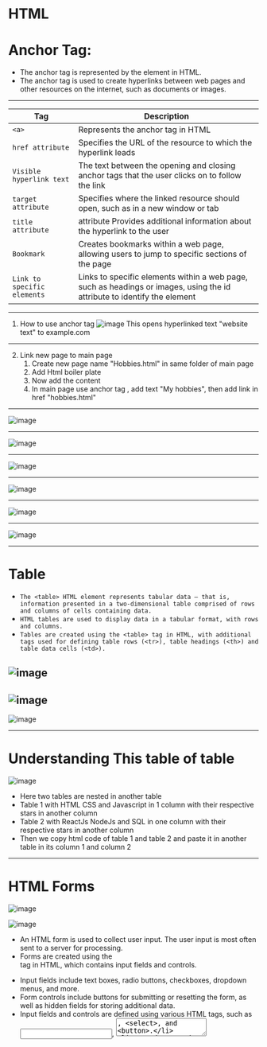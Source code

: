 # HTML

# Anchor Tag:
- The anchor tag is represented by the <a> element in HTML.
- The anchor tag is used to create hyperlinks between web pages and other resources on the internet, such as documents or images.
  
 ---
  
| Tag | Description |
| --- | --- |
| `<a>` | Represents the anchor tag in HTML |
| `href attribute` | Specifies the URL of the resource to which the hyperlink leads |
| `Visible hyperlink text` | The text between the opening and closing anchor tags that the user clicks on to follow the link |
| `target attribute` | Specifies where the linked resource should open, such as in a new window or tab |
| `title attribute` | attribute	Provides additional information about the hyperlink to the user |
| `Bookmark` | Creates bookmarks within a web page, allowing users to jump to specific sections of the page |
| `Link to specific elements` | Links to specific elements within a web page, such as headings or images, using the id attribute to identify the element |
 
---
1. How to use anchor tag 
  ![image](https://user-images.githubusercontent.com/125631878/226855329-de873234-2557-40fc-85de-9cfb9aae1d7d.png)
   This opens hyperlinked text "website text" to example.com
---  
2. Link new page to main page
   1. Create new page name "Hobbies.html" in same folder of main page 
   2. Add Html boiler plate
   3. Now add the content 
   4. In main page use anchor tag <a>, add text "My hobbies", then add link in href "hobbies.html" 
  
---  
  
![image](https://user-images.githubusercontent.com/125631878/226837759-fc703d2c-b305-415b-8b3a-004aa4d37bb3.png)
**********
  
![image](https://user-images.githubusercontent.com/125631878/226849646-fadc8b0f-5d62-4523-bbad-fdb859660f10.png)
**********
  
![image](https://user-images.githubusercontent.com/125631878/227138836-a1a80d11-6e7d-46fc-86df-48f7b331ee7d.png)
  **********

![image](https://user-images.githubusercontent.com/125631878/227138920-b9ccad75-d1e2-4390-9126-bdcf830b5f4a.png)
  **********

![image](https://user-images.githubusercontent.com/125631878/227139103-4f61021e-faac-420d-82a4-f906ce6a45ef.png)
 **********

![image](https://user-images.githubusercontent.com/125631878/227139192-15e23329-0312-41d5-8b67-31062c42c8e8.png)

---
  
  # Table
-  `The <table> HTML element represents tabular data — that is, information presented in a two-dimensional table comprised of rows and columns of cells containing data. `
- `HTML tables are used to display data in a tabular format, with rows and columns.`
- `Tables are created using the <table> tag in HTML, with additional tags used for defining table rows (<tr>), table headings (<th>) and table data cells (<td>).`
 

![image](https://user-images.githubusercontent.com/125631878/228592462-f4a46665-b1f9-4bde-b268-9fd7d29d7de3.png)
  ---
![image](https://user-images.githubusercontent.com/125631878/228591119-9e37ea55-5551-4871-8569-666cb37f05f6.png)
  ---
![image](https://user-images.githubusercontent.com/125631878/228592935-764b8c4c-a69e-4c06-a2e3-681c83f4d1b1.png)

  ---
# Understanding This table of table
![image](https://user-images.githubusercontent.com/125631878/228594879-390aa957-50ca-41ef-a85f-9b0ef27f9992.png)
- Here two tables are nested in another table
- Table 1 with HTML CSS and Javascript in 1 column with their respective stars in another column
- Table 2 with ReactJs NodeJs and SQL in one column with their respective stars in another column 
- Then we copy html code of table 1 and table 2 and paste it in another table in its column 1 and column 2
---

# HTML Forms
  
![image](https://user-images.githubusercontent.com/125631878/228599767-3d42ad9b-d906-4e59-a7e3-252e060b9100.png)

![image](https://user-images.githubusercontent.com/125631878/228603879-aa0d793b-87fe-4cfb-a2cd-5d87bfef5d78.png)


- An HTML form is used to collect user input. The user input is most often sent to a server for processing.
- Forms are created using the <form> tag in HTML, which contains input fields and controls.
- Input fields include text boxes, radio buttons, checkboxes, dropdown menus, and more.
- Form controls include buttons for submitting or resetting the form, as well as hidden fields for storing additional data.
- Input fields and controls are defined using various HTML tags, such as <input>, <textarea>, <select>, and <button>.
- Form data can be sent to a server for processing using various methods, such as GET and POST.
- The server can respond with a new web page, or use the data to perform some action, such as adding a new user to a database.
- Form validation can be used to ensure that the user has entered valid data before submitting the form. 


Whenever we add a <form> tag in the HTML, it is going to ask for some action for submitting that particular form in the backend for future reference. So, for now, we will write it as backend.php. All the data submitted in a form will be stored automatically in the backend “backend.php” after submitting it.

The template will look like-

<form action= “backend.php”>
